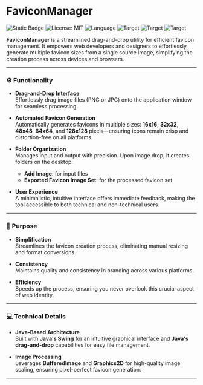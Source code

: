 # **FaviconManager**
![Static Badge](https://img.shields.io/badge/Author-Jgooch-1F4D37)
![License: MIT](https://img.shields.io/badge/License-MIT-blue.svg)
![Language](https://img.shields.io/badge/Language-JAVA-red)
![Target](https://img.shields.io/badge/Target-Microsoft%20Windows%2011%20Professional-357EC7)
![Target](https://img.shields.io/badge/Target-macOS-cccccc)
![Target](https://img.shields.io/badge/Target-Debian-orange)



**FaviconManager** is a streamlined drag-and-drop utility for efficient favicon management. It empowers web developers and designers to effortlessly generate multiple favicon sizes from a single source image, simplifying the creation process across devices and browsers.

---

### ⚙️ **Functionality**

- **Drag-and-Drop Interface**  
  Effortlessly drag image files (PNG or JPG) onto the application window for seamless processing.
  
- **Automated Favicon Generation**  
  Automatically generates favicons in multiple sizes: **16x16**, **32x32**, **48x48**, **64x64**, and **128x128** pixels—ensuring icons remain crisp and distortion-free on all platforms.

- **Folder Organization**  
  Manages input and output with precision. Upon image drop, it creates folders on the desktop:  
   - **Add Image**: for input files  
   - **Exported Favicon Image Set**: for the processed favicon set

- **User Experience**  
  A minimalistic, intuitive interface offers immediate feedback, making the tool accessible to both technical and non-technical users.

---

### 🎯 **Purpose**

- **Simplification**  
  Streamlines the favicon creation process, eliminating manual resizing and format conversions.
  
- **Consistency**  
  Maintains quality and consistency in branding across various platforms.

- **Efficiency**  
  Speeds up the process, ensuring you never overlook this crucial aspect of web identity.

---

### 💻 **Technical Details**

- **Java-Based Architecture**  
  Built with **Java's Swing** for an intuitive graphical interface and **Java's drag-and-drop** capabilities for easy file management.
  
- **Image Processing**  
  Leverages **BufferedImage** and **Graphics2D** for high-quality image scaling, ensuring pixel-perfect favicon generation.

---


